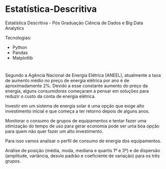 # Estatística-Descritiva
Estatística Descritiva - Pós Graduação Ciência de Dados e Big Data Analytics

Tecnologias:
- Python
- Pandas
- Matplotlib

#
Segundo a Agência Nacional de Energia Elétrica (ANEEL), atualmente a taxa de aumento médio no preço de energia elétrica por ano é de aproximadamente 2%. Devido a esse constante aumento do preço da energia, alguns consumidores começaram a pensar em soluções para reduzir o custo da conta de energia elétrica. 

Investir em um sistema de energia solar é uma opção que exige alto investimento inicial e que começa a ter retorno depois de alguns anos. 

Monitorar o consumo de grupos de equipamentos e tentar fazer uma otimização do tempo de uso para gerar economia pode ser uma boa opção para quem não quer fazer um alto investimento.

Para isso vamos analisar o perfil de consumo de energia dos equipamentos.

Análise de posição (média, moda, mediana e quartis 1º e 3º) e de dispersão (amplitude, variância, desvio padrão e coeficiente de variação) para os três grupos.
